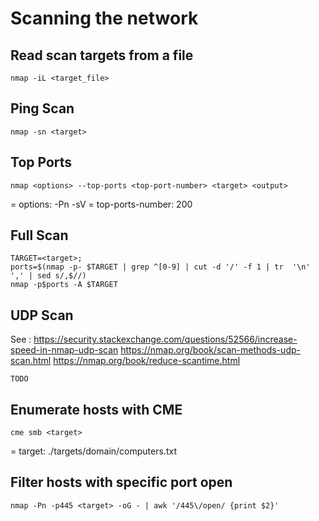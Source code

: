 # Scanning the network

## Read scan targets from a file
```
nmap -iL <target_file>
```

## Ping Scan

```
nmap -sn <target>
```

## Top Ports

```
nmap <options> --top-ports <top-port-number> <target> <output>
```

= options: -Pn -sV
= top-ports-number: 200

## Full Scan

```
TARGET=<target>;
ports=$(nmap -p- $TARGET | grep ^[0-9] | cut -d '/' -f 1 | tr  '\n' ',' | sed s/,$//)  
nmap -p$ports -A $TARGET
```

## UDP Scan

See :
https://security.stackexchange.com/questions/52566/increase-speed-in-nmap-udp-scan
https://nmap.org/book/scan-methods-udp-scan.html
https://nmap.org/book/reduce-scantime.html

```
TODO
```

## Enumerate hosts with CME

```
cme smb <target>
```

= target: ./targets/domain/computers.txt

## Filter hosts with specific port open

```
nmap -Pn -p445 <target> -oG - | awk '/445\/open/ {print $2}'
```